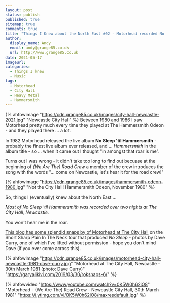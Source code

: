 ```yaml
---
layout: post
status: publish
published: true 
sitemap: true
comments: true
title: "Things I Knew about the North East #02 - Motorhead recorded No Sleep 'til Hammersmith at The City Hall"
author:
  display_name: Andy
  email: andy@grange85.co.uk
  url: http://www.grange85.co.uk
date: 2021-05-17
imageurl: 
categories:
  - Things I knew
  - Music
tags:
  - Motorhead
  - City Hall
  - Heavy Metal
  - Hammersmith
---
```

{% ahfowimage "https://cdn.grange85.co.uk/images/city-hall-newcastle-2021.jpg" "Newcastle City Hall" %}
Between 1980 and 1986 I saw Motorhead pretty much every time they played at The Hammersmith Odeon - and they played there ... a lot.

In 1982 Motorhead released the live album **No Sleep 'til Hammersmith** - probably the finest live album ever released, and ... _Hammersmith_ in the album title - so ... when it came out I thought "in amongst that roar is me".

Turns out I was wrong - it didn't take too long to find out becuase at the beginning of _(We Are The) Road Crew_ a member of the crew introduces the song with the words "... come on Newcastle, let's hear it for the road crew!"


{% ahfowimage "https://cdn.grange85.co.uk/images/hammersmith-odeon-1980.jpg" "Not the City Hall! Hammersmith Odeon, November 1980" %}

So, things I (eventually) knew about the North East ... 

_Most of No Sleep 'til Hammersmith was recorded over two nights at The City Hall, Newcastle._

You won't hear me in the roar.

[This blog has some splendid snaps by of Motorhead at The City Hall](https://garyalikivi.com/2019/03/30/roksnaps-6/) on the Short Sharp Pain In The Neck tour that produced _No Sleep_ - photos by Dave Curry, one of which I've lifted without permission - hope you don't mind Dave (if you ever come across this).

{% ahfowimage "https://cdn.grange85.co.uk/images/motorhead-city-hall-newcastle-1981-dave-curry.jpg" "Motorhead at The City Hall, Newcastle - 30th March 1981 (photo: Dave Curry)" "https://garyalikivi.com/2019/03/30/roksnaps-6/" %}

{% ahfowvideo "https://www.youtube.com/watch?v=0K5W0h62iO8" "Motorhead - (We Are The) Road Crew - Newcastle City Hall, 30th March 1981" "https://i.ytimg.com/vi/0K5W0h62iO8/maxresdefault.jpg" %}

